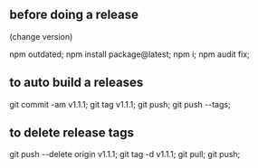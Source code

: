 ## before doing a release

  (change version)

  npm outdated;
  npm install package@latest;
  npm i;
  npm audit fix;

## to auto build a releases
  git commit -am v1.1.1;
  git tag v1.1.1;
  git push;
  git push --tags;

## to delete release tags
  git push --delete origin v1.1.1;
  git tag -d v1.1.1;
  git pull;
  git push;

